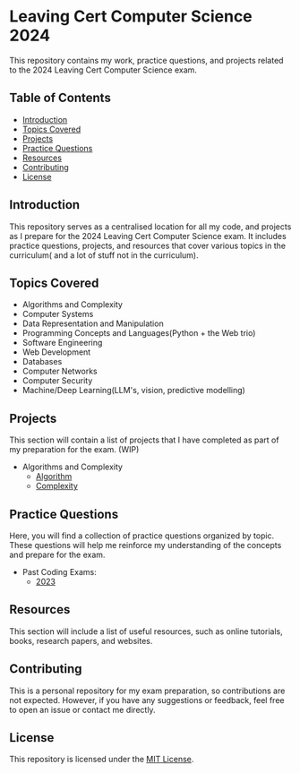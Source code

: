 # Leaving Cert Computer Science 2024

This repository contains my work, practice questions, and projects related to the 2024 Leaving Cert Computer Science exam.

## Table of Contents

- [Introduction](#introduction)
- [Topics Covered](#topics-covered)
- [Projects](#projects)
- [Practice Questions](#practice-questions)
- [Resources](#resources)
- [Contributing](#contributing)
- [License](#license)

## Introduction

This repository serves as a centralised location for all my code, and projects as I prepare for the 2024 Leaving Cert Computer Science exam. It includes practice questions, projects, and resources that cover various topics in the curriculum( and a lot of stuff not in the curriculum).

## Topics Covered

- Algorithms and Complexity
- Computer Systems
- Data Representation and Manipulation
- Programming Concepts and Languages(Python + the Web trio)
- Software Engineering
- Web Development
- Databases
- Computer Networks
- Computer Security
- Machine/Deep Learning(LLM's, vision, predictive modelling)

## Projects

This section will contain a list of projects that I have completed as part of my preparation for the exam. (WIP)

- Algorithms and Complexity
  - [Algorithm](Algorithms)
  - [Complexity](Complexity)

## Practice Questions

Here, you will find a collection of practice questions organized by topic. These questions will help me reinforce my understanding of the concepts and prepare for the exam.

- Past Coding Exams:
  - [2023](LCCS_PQ/2023)

## Resources

This section will include a list of useful resources, such as online tutorials, books, research papers, and websites.

## Contributing

This is a personal repository for my exam preparation, so contributions are not expected. However, if you have any suggestions or feedback, feel free to open an issue or contact me directly.

## License

This repository is licensed under the [MIT License](LICENSE).

